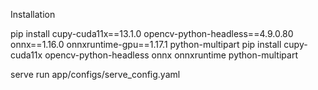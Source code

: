 Installation 

pip install cupy-cuda11x==13.1.0 opencv-python-headless==4.9.0.80 onnx==1.16.0 onnxruntime-gpu==1.17.1 python-multipart
pip install cupy-cuda11x opencv-python-headless onnx onnxruntime python-multipart

serve run app/configs/serve_config.yaml